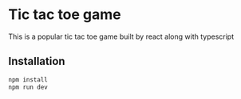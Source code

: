 # Tic tac toe game

This is a popular tic tac toe game built by react along with typescript

## Installation

```bash
npm install
npm run dev
```
